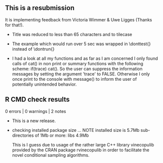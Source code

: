 ## This is a resubmission

It is implementing feedback from Victoria Wimmer & Uwe Ligges
(Thanks for that!).

* Title was reduced to less than 65 characters and to tilecase

* The example which would run over 5 sec was wrapped in \donttest{} instead of 
  \dontrun{}
  
* I had a look at all my functions and as far as I am concerned I only found 
  calls of cat() in non print or summary functions with the following scheme:
  if(trace) cat(). So the user can suppress the information messages by setting
  the argument 'trace' to FALSE. Otherwise I only
  once print to the console with message() to inform the user of potentially
  unintended behavior.

## R CMD check results

0 errors | 0 warnings | 2 notes

* This is a new release.

* checking installed package size ... NOTE
  installed size is 5.7Mb
  sub-directories of 1Mb or more:
    libs   4.9Mb
    
  This is I guess due to usage of the rather large C++ library vinecopulib
  provided by the CRAN package rvinecopulib in order to facilitate the novel 
  conditional sampling algorithms.

